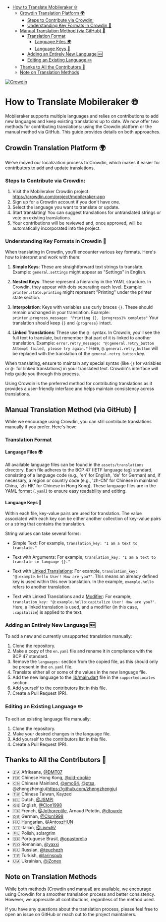 <!-- TOC -->

* [How to Translate Mobileraker 🌐](#how-to-translate-mobileraker-)
    * [Crowdin Translation Platform 🌍](#crowdin-translation-platform-)
        * [Steps to Contribute via Crowdin:](#steps-to-contribute-via-crowdin)
        * [Understanding Key Formats in Crowdin 🔑](#understanding-key-formats-in-crowdin-)
    * [Manual Translation Method (via GitHub) 📜](#manual-translation-method-via-github-)
        * [Translation Format](#translation-format)
            * [Language Files 🌍](#language-files-)
            * [Language Keys 🔑](#language-keys-)
        * [Adding an Entirely New Language 🆕](#adding-an-entirely-new-language-)
        * [Editing an Existing Language ✏️](#editing-an-existing-language-)
    * [Thanks to All the Contributors 🙏](#thanks-to-all-the-contributors-)
    * [Note on Translation Methods](#note-on-translation-methods)

<!-- TOC -->

[![Crowdin](https://badges.crowdin.net/mobileraker-app/localized.svg)](https://crowdin.com/project/mobileraker-app)

# How to Translate Mobileraker 🌐

Mobileraker supports multiple languages and relies on contributions to add new languages and keep existing translations
up to date. We now offer two methods for contributing translations: using the Crowdin platform or the manual method via
GitHub. This guide provides details on both approaches.

## Crowdin Translation Platform 🌍

We've moved our localization process to Crowdin, which makes it easier for contributors to add and update translations.

### Steps to Contribute via Crowdin:

1. Visit the Mobileraker Crowdin project: https://crowdin.com/project/mobileraker-app
2. Sign up for a Crowdin account if you don't have one.
3. Select the language you want to translate or update.
4. Start translating! You can suggest translations for untranslated strings or vote on existing translations.
5. Your contributions will be reviewed and, once approved, will be automatically incorporated into the project.

### Understanding Key Formats in Crowdin 🔑

When translating in Crowdin, you'll encounter various key formats. Here's how to interpret and work with them:

1. **Simple Keys**: These are straightforward text strings to translate.
   Example: `general.settings` might appear as "Settings" in English.

2. **Nested Keys**: These represent a hierarchy in the YAML structure. In Crowdin, they appear with dots separating each
   level.
   Example: `printer.state.printing` might represent "Printing" under the printer state section.

3. **Interpolation**: Keys with variables use curly braces `{}`. These should remain unchanged in your translation.
   Example: `printer.progress_message: "Printing {}, {progress}% complete"`
   Your translation should keep `{}` and `{progress}` intact.

4. **Linked Translations**: These use the `@:` syntax. In Crowdin, you'll see the full text to translate, but remember
   that part of it is linked to another translation.
   Example: `error.retry_message: "@:general.retry_button Attempt failed, please try again."`
   Here, `@:general.retry_button` will be replaced with the translation of the `general.retry_button` key.

When translating, ensure to maintain any special syntax (like `{}` for variables or `@:` for linked translations) in
your translated text. Crowdin's interface will help guide you through this process.

Using Crowdin is the preferred method for contributing translations as it provides a user-friendly interface and helps
maintain consistency across translations.

## Manual Translation Method (via GitHub) 📜

While we encourage using Crowdin, you can still contribute translations manually if you prefer. Here's how:

### Translation Format

#### Language Files 🌍

All available language files can be found in the `assets/translations` directory. Each file adheres to the BCP 47 (IETF
language tag) standard, consisting of a language code (e.g., 'en' for English, 'de' for German) and, if necessary, a
region or country code (e.g., 'zh-CN' for Chinese in mainland China, 'zh-HK' for Chinese in Hong Kong). These language
files are in the YAML format (`.yaml`) to ensure easy readability and editing.

#### Language Keys 🔑

Within each file, key-value pairs are used for translation. The value associated with each key can be either another
collection of key-value pairs or a string that contains the translation.

String values can take several forms:

- Simple Text: For example, `translation_key: "I am a text to translate."`

- Text with Arguments: For example, `translation_key: "I am a text to translate in language {}."`

- Text with [Linked Translations](https://github.com/aissat/easy_localization#-linked-translations): For
  example, `translation_key: "@:example.hello User! How are you?"`. This means an already defined key is used within
  this new translation. In the example, `example.hello` refers to another translation.

- Text with Linked Translations and
  a [Modifier](https://github.com/aissat/easy_localization#formatting-linked-translations): For
  example, `translation_key: "@:example.hello:capitalize User! How are you?"`. Here, a linked translation is used, and
  a modifier (in this case, `:capitalize`) is applied to the text.

### Adding an Entirely New Language 🆕

To add a new and currently unsupported translation manually:

1. Clone the repository.
2. Make a copy of the `en.yaml` file and rename it in compliance with the BCP 47 standard.
3. Remove the `languages:` section from the copied file, as this should only be present in the `en.yaml` file.
4. Translate either all or some of the values in the new language file.
5. Add the new language to the [lib/main.dart](../lib/main.dart) file in the `supportedLocales` section.
6. Add yourself to the contributors list in this file.
7. Create a Pull Request (PR).

### Editing an Existing Language ✏️

To edit an existing language file manually:

1. Clone the repository.
2. Make your desired changes in the language file.
3. Add yourself to the contributors list in this file.
4. Create a Pull Request (PR).

## Thanks to All the Contributors 🙏

- 🇿🇦 Afrikaans, [@DMT07](https://github.com/DMT07)
- 🇭🇰 Chinese Hong Kong, [@old-cookie](https://github.com/old-cookie)
- 🇨🇳 Chinese Mainland, [@emo64](https://github.com/emo64), [@ptsa](https://github.com/ptsa), @zhengzhengju(https://github.com/zhengzhengju)
- 🇹🇼 Chinese Taiwan, Kayzed
- 🇳🇱 Dutch, [@JSMPI](https://github.com/JSMPI)
- 🇬🇧 English, [@Clon1998](https://github.com/Clon1998)
- 🇫🇷 French, [@Jothoreptile](https://github.com/Jothoreptile), Arnaud Petetin, [@dtourde](https://github.com/dtourde)
- 🇩🇪 German, [@Clon1998](https://github.com/Clon1998)
- 🇭🇺 Hungarian, [@AntoszHUN](https://github.com/AntoszHUN)
- 🇮🇹 Italian, [@Livex97](https://github.com/Livex97)
- 🇵🇱 Polish, solargrim
- 🇧🇷 Portuguese Brasil, [@opastorello](https://github.com/opastorello)
- 🇷🇴 Romanian, [@vaxxi](https://github.com/vaxxi)
- 🇷🇺 Russian, [@teuchezh](https://github.com/teuchezh)
- 🇹🇷 Turkish, [@larinspub ](https://github.com/larinspub)
- 🇺🇦 Ukrainian, [@iZonex](https://github.com/iZonex)

## Note on Translation Methods

While both methods (Crowdin and manual) are available, we encourage using Crowdin for a smoother translation process and
better consistency. However, we appreciate all contributions, regardless of the method used.

If you have any questions about the translation process, please feel free to open an issue on GitHub or reach out to the
project maintainers.
